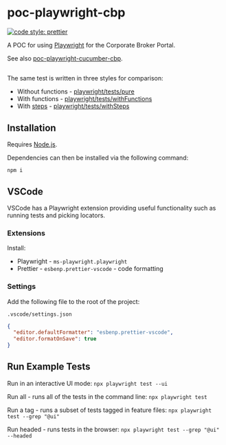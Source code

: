 # poc-playwright-cbp

[![code style: prettier](https://img.shields.io/badge/code_style-prettier-ff69b4.svg?style=flat-square)](https://github.com/prettier/prettier)

A POC for using [Playwright](https://playwright.dev/docs/intro) for the Corporate Broker Portal.

See also [poc-playwright-cucumber-cbp](https://github.com/joelindridge-sh/poc-playwright-cucumber-cbp).

##

The same test is written in three styles for comparison:

- Without functions - [playwright/tests/pure](playwright/tests/pure/contact-us.spec.ts)
- With functions - [playwright/tests/withFunctions](playwright/tests/withFunctions/contact-us.spec.ts)
- With [steps](https://playwright.dev/docs/api/class-test#test-step) - [playwright/tests/withSteps](playwright/tests/withSteps/contact-us.spec.ts)

## Installation

Requires [Node.js](https://nodejs.org/).

Dependencies can then be installed via the following command:

`npm i`

## VSCode

VSCode has a Playwright extension providing useful functionality such as running tests and picking locators.

### Extensions

Install:

- Playwright - `ms-playwright.playwright`
- Prettier - `esbenp.prettier-vscode` - code formatting

### Settings

Add the following file to the root of the project:

`.vscode/settings.json`

```JSON
{
  "editor.defaultFormatter": "esbenp.prettier-vscode",
  "editor.formatOnSave": true
}
```

## Run Example Tests

Run in an interactive UI mode:
`npx playwright test --ui`

Run all - runs all of the tests in the command line:
`npx playwright test`

Run a tag - runs a subset of tests tagged in feature files:
`npx playwright test --grep "@ui"`

Run headed - runs tests in the browser:
`npx playwright test --grep "@ui" --headed`
